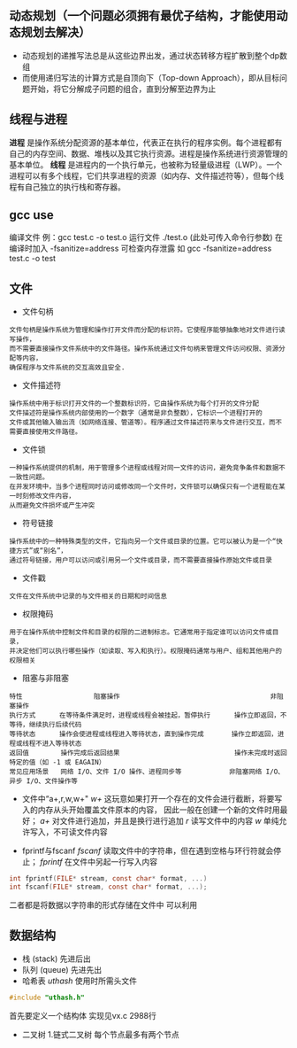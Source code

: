 ## 动态规划（一个问题必须拥有最优子结构，才能使用动态规划去解决）
- 动态规划的递推写法总是从这些边界出发，通过状态转移方程扩散到整个dp数组
- 而使用递归写法的计算方式是自顶向下（Top-down Approach），即从目标问题开始，将它分解成子问题的组合，直到分解至边界为止

## 线程与进程

**进程** 是操作系统分配资源的基本单位，代表正在执行的程序实例。每个进程都有自己的内存空间、数据、堆栈以及其它执行资源。进程是操作系统进行资源管理的基本单位。
**线程** 是进程内的一个执行单元，也被称为轻量级进程（LWP）。一个进程可以有多个线程，它们共享进程的资源（如内存、文件描述符等），但每个线程有自己独立的执行栈和寄存器。

## gcc use
编译文件 例：gcc test.c -o test.o
运行文件 ./test.o (此处可传入命令行参数)
在编译时加入 -fsanitize=address 可检查内存泄露 如 gcc -fsanitize=address test.c -o test

## 文件
- 文件句柄
```
文件句柄是操作系统为管理和操作打开文件而分配的标识符。它使程序能够抽象地对文件进行读写操作，  
而不需要直接操作文件系统中的文件路径。操作系统通过文件句柄来管理文件访问权限、资源分配等内容，  
确保程序与文件系统的交互高效且安全.
```

- 文件描述符
```
操作系统中用于标识打开文件的一个整数标识符，它由操作系统为每个打开的文件分配  
文件描述符是操作系统内部使用的一个数字（通常是非负整数），它标识一个进程打开的  
文件或其他输入输出流（如网络连接、管道等）。程序通过文件描述符来与文件进行交互，而不需要直接使用文件路径。
```

- 文件锁
```
一种操作系统提供的机制，用于管理多个进程或线程对同一文件的访问，避免竞争条件和数据不一致性问题。  
在并发环境中，当多个进程同时访问或修改同一个文件时，文件锁可以确保只有一个进程能在某一时刻修改文件内容，
从而避免文件损坏或产生冲突

```
- 符号链接
```
操作系统中的一种特殊类型的文件，它指向另一个文件或目录的位置。它可以被认为是一个“快捷方式”或“别名”，
通过符号链接，用户可以访问或引用另一个文件或目录，而不需要直接操作原始文件或目录

```
- 文件戳
```
文件在文件系统中记录的与文件相关的日期和时间信息

```
- 权限掩码
```
用于在操作系统中控制文件和目录的权限的二进制标志。它通常用于指定谁可以访问文件或目录，  
并决定他们可以执行哪些操作（如读取、写入和执行）。权限掩码通常与用户、组和其他用户的权限相关

```
- 阻塞与非阻塞
```
特性                  阻塞操作                                      非阻塞操作
执行方式      在等待条件满足时，进程或线程会被挂起，暂停执行      操作立即返回，不等待，继续执行后续代码
等待状态      操作会使进程或线程进入等待状态，直到操作完成       操作立即返回，进程或线程不进入等待状态
返回值        操作完成后返回结果                             操作未完成时返回特定的值（如 -1 或 EAGAIN）
常见应用场景   网络 I/O、文件 I/O 操作、进程同步等            非阻塞网络 I/O、异步 I/O、文件操作等

```
- 文件中“a+,r,w,w+"
*w+* 这玩意如果打开一个存在的文件会进行截断，将要写入的内存从头开始覆盖文件原本的内容，
因此一般在创建一个新的文件时用最好；
*a+* 对文件进行追加，并且是换行进行追加
*r* 读写文件中的内容
*w* 单纯允许写入，不可读文件内容

- fprintf与fscanf
*fscanf* 读取文件中的字符串，但在遇到空格与环行符就会停止；
*fprintf* 在文件中另起一行写入内容
```c
int fprintf(FILE* stream, const char* format, ...)
int fscanf(FILE* stream, const char* format, ...);
```
二者都是将数据以字符串的形式存储在文件中
可以利用

## 数据结构
- 栈 (stack)
先进后出
- 队列 (queue)
先进先出
- 哈希表
*uthash* 使用时所需头文件
```c
#include "uthash.h"
```
首先要定义一个结构体
实现见vx.c 2988行

- 二叉树
1.链式二叉树
每个节点最多有两个节点